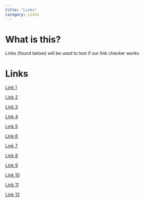 ```yaml
---
title: "Links"
category: Links
---
```


# What is this?

Links (found below) will be used to test if our link checker works



# Links

[Link 1](/broken-link)

[Link 2]({{site.baseurl}}/another-broken-link)

[Link 3]({{site.baseurl}}/)

[Link 4]({{site.baseurl}})

[Link 5]({{site.baseurl}}/recipes/)

[Link 6]({{site.baseurl}}/recipes/role#using-roles)

[Link 7]({{site.baseurl}}/recipes/roles#using-roles)

[Link 8]({{site.baseurl}}/recipes/roles/#using-roles)

[Link 9]({{site.baseurl}}/recipes/roles#using-broken-anchor)

[Link 10]({{site.baseurl}}/recipes/roles/#using-broken-anchor)

[Link 11]()

[Link 12](http://www.spandigital.com)